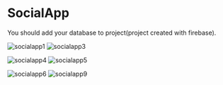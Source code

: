 # SocialApp
 You should add your database to project(project created with firebase).
 
 ![socialapp1](https://user-images.githubusercontent.com/73060548/157740031-8d4069ef-13c6-4ac9-958b-049fe0798195.png)                       ![socialapp3](https://user-images.githubusercontent.com/73060548/157740415-9e6b8ef9-e769-4a2a-a45b-d497c2f0cbe5.png)


![socialapp4](https://user-images.githubusercontent.com/73060548/157740437-69b2aad3-ccac-4a88-b48d-5f370f597fb7.png)                       ![socialapp5](https://user-images.githubusercontent.com/73060548/157740583-1dc9f917-25a7-486e-a4dc-e55b1e61d2bf.png)


![socialapp6](https://user-images.githubusercontent.com/73060548/157740451-96ad498b-637c-4841-9657-8d97dc32b834.png)                       ![socialapp9](https://user-images.githubusercontent.com/73060548/157740650-42aa5575-746f-4cae-80b3-591027afc660.png)



